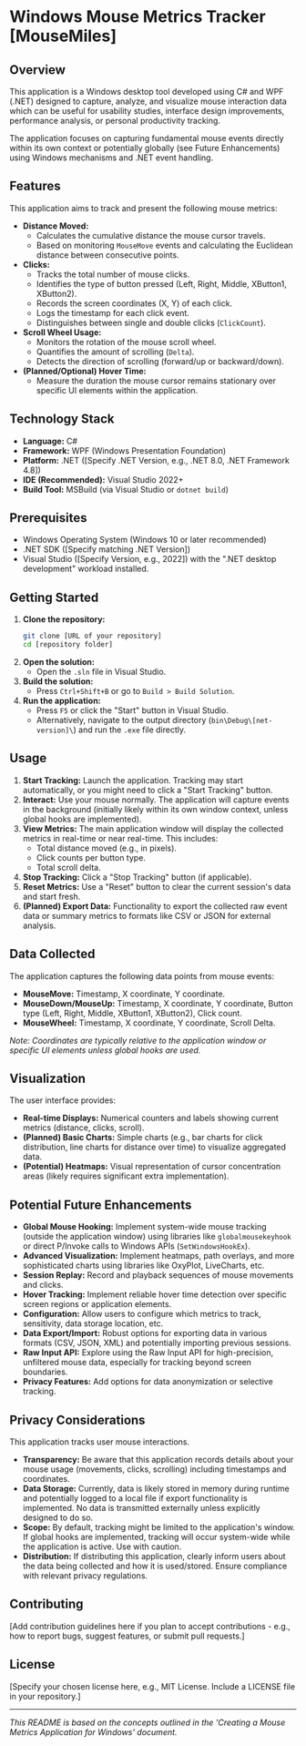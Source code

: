 # Windows Mouse Metrics Tracker [MouseMiles]

## Overview

This application is a Windows desktop tool developed using C# and WPF (.NET) designed to capture, analyze, and visualize mouse interaction data which can be useful for usability studies, interface design improvements, performance analysis, or personal productivity tracking.

The application focuses on capturing fundamental mouse events directly within its own context or potentially globally (see Future Enhancements) using Windows mechanisms and .NET event handling.

## Features

This application aims to track and present the following mouse metrics:

*   **Distance Moved:**
    *   Calculates the cumulative distance the mouse cursor travels.
    *   Based on monitoring `MouseMove` events and calculating the Euclidean distance between consecutive points.
*   **Clicks:**
    *   Tracks the total number of mouse clicks.
    *   Identifies the type of button pressed (Left, Right, Middle, XButton1, XButton2).
    *   Records the screen coordinates (X, Y) of each click.
    *   Logs the timestamp for each click event.
    *   Distinguishes between single and double clicks (`ClickCount`).
*   **Scroll Wheel Usage:**
    *   Monitors the rotation of the mouse scroll wheel.
    *   Quantifies the amount of scrolling (`Delta`).
    *   Detects the direction of scrolling (forward/up or backward/down).
*   **(Planned/Optional) Hover Time:**
    *   Measure the duration the mouse cursor remains stationary over specific UI elements within the application.

## Technology Stack

*   **Language:** C#
*   **Framework:** WPF (Windows Presentation Foundation)
*   **Platform:** .NET ([Specify .NET Version, e.g., .NET 8.0, .NET Framework 4.8])
*   **IDE (Recommended):** Visual Studio 2022+
*   **Build Tool:** MSBuild (via Visual Studio or `dotnet build`)

## Prerequisites

*   Windows Operating System (Windows 10 or later recommended)
*   .NET SDK ([Specify matching .NET Version])
*   Visual Studio ([Specify Version, e.g., 2022]) with the ".NET desktop development" workload installed.

## Getting Started

1.  **Clone the repository:**
    ```bash
    git clone [URL of your repository]
    cd [repository folder]
    ```
2.  **Open the solution:**
    *   Open the `.sln` file in Visual Studio.
3.  **Build the solution:**
    *   Press `Ctrl+Shift+B` or go to `Build > Build Solution`.
4.  **Run the application:**
    *   Press `F5` or click the "Start" button in Visual Studio.
    *   Alternatively, navigate to the output directory (`bin\Debug\[net-version]\`) and run the `.exe` file directly.

## Usage

1.  **Start Tracking:** Launch the application. Tracking may start automatically, or you might need to click a "Start Tracking" button.
2.  **Interact:** Use your mouse normally. The application will capture events in the background (initially likely within its own window context, unless global hooks are implemented).
3.  **View Metrics:** The main application window will display the collected metrics in real-time or near real-time. This includes:
    *   Total distance moved (e.g., in pixels).
    *   Click counts per button type.
    *   Total scroll delta.
4.  **Stop Tracking:** Click a "Stop Tracking" button (if applicable).
5.  **Reset Metrics:** Use a "Reset" button to clear the current session's data and start fresh.
6.  **(Planned) Export Data:** Functionality to export the collected raw event data or summary metrics to formats like CSV or JSON for external analysis.

## Data Collected

The application captures the following data points from mouse events:

*   **MouseMove:** Timestamp, X coordinate, Y coordinate.
*   **MouseDown/MouseUp:** Timestamp, X coordinate, Y coordinate, Button type (Left, Right, Middle, XButton1, XButton2), Click count.
*   **MouseWheel:** Timestamp, X coordinate, Y coordinate, Scroll Delta.

*Note: Coordinates are typically relative to the application window or specific UI elements unless global hooks are used.*

## Visualization

The user interface provides:

*   **Real-time Displays:** Numerical counters and labels showing current metrics (distance, clicks, scroll).
*   **(Planned) Basic Charts:** Simple charts (e.g., bar charts for click distribution, line charts for distance over time) to visualize aggregated data.
*   **(Potential) Heatmaps:** Visual representation of cursor concentration areas (likely requires significant extra implementation).

## Potential Future Enhancements

*   **Global Mouse Hooking:** Implement system-wide mouse tracking (outside the application window) using libraries like `globalmousekeyhook` or direct P/Invoke calls to Windows APIs (`SetWindowsHookEx`).
*   **Advanced Visualization:** Implement heatmaps, path overlays, and more sophisticated charts using libraries like OxyPlot, LiveCharts, etc.
*   **Session Replay:** Record and playback sequences of mouse movements and clicks.
*   **Hover Tracking:** Implement reliable hover time detection over specific screen regions or application elements.
*   **Configuration:** Allow users to configure which metrics to track, sensitivity, data storage location, etc.
*   **Data Export/Import:** Robust options for exporting data in various formats (CSV, JSON, XML) and potentially importing previous sessions.
*   **Raw Input API:** Explore using the Raw Input API for high-precision, unfiltered mouse data, especially for tracking beyond screen boundaries.
*   **Privacy Features:** Add options for data anonymization or selective tracking.

## Privacy Considerations

This application tracks user mouse interactions.

*   **Transparency:** Be aware that this application records details about your mouse usage (movements, clicks, scrolling) including timestamps and coordinates.
*   **Data Storage:** Currently, data is likely stored in memory during runtime and potentially logged to a local file if export functionality is implemented. No data is transmitted externally unless explicitly designed to do so.
*   **Scope:** By default, tracking might be limited to the application's window. If global hooks are implemented, tracking will occur system-wide while the application is active. Use with caution.
*   **Distribution:** If distributing this application, clearly inform users about the data being collected and how it is used/stored. Ensure compliance with relevant privacy regulations.

## Contributing

[Add contribution guidelines here if you plan to accept contributions - e.g., how to report bugs, suggest features, or submit pull requests.]

## License

[Specify your chosen license here, e.g., MIT License. Include a LICENSE file in your repository.]

---

*This README is based on the concepts outlined in the 'Creating a Mouse Metrics Application for Windows' document.*
